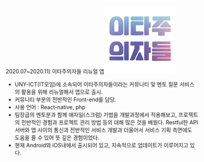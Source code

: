 2020.07~2020.11) 이타주의자들 리뉴얼 앱
![이타주의자들](/img/Altruists.jpg?style=centerme"이타주의자들")
- UNY-ICT(IT모임)에 소속되어 이타주의자들이라는 커뮤니티 및 멘토 질문 서비스의 활용을 위해 리뉴얼해서 앱으로 출시.
- 커뮤니티 부분의 전반적인 Front-end를 담당. 
- 사용 언어 : React-native, php
- 팀장급의 멘토분과 함께 애자일(스크럼) 기법을 개발과정에서 적용해보고, 프로젝트의 전반적인 경험과 프로젝트 관리 방법 등의 대해 많은 것을 배웠다. Restful한 API서버와 앱 사이의 통신과 전반적인 서비스 개발과 더울어서 서비스 기획 측면에도 도움을 줄 수 있어 뜻 깊은 경험이었다.
- 현재 Android와 iOS내에서 출시되어 있고, 지속적으로 업데이트가 이루어지고 있다.
